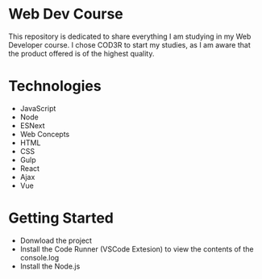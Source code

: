# Web Dev Course

This repository is dedicated to share everything I am studying in my Web Developer course. I chose COD3R to start my studies, as I am aware that the product offered is of the highest quality.

# Technologies
* JavaScript
* Node
* ESNext
* Web Concepts
* HTML
* CSS
* Gulp
* React
* Ajax
* Vue

# Getting Started
* Donwload the project
* Install the Code Runner (VSCode Extesion) to view the contents of the console.log
* Install the Node.js
